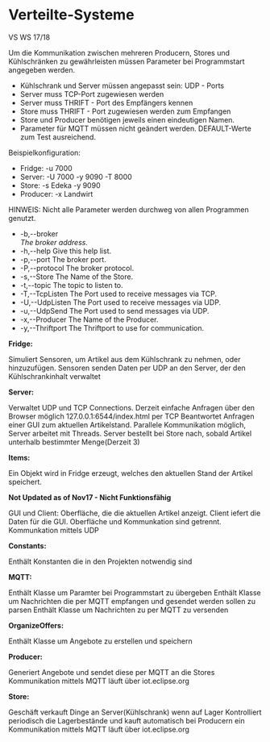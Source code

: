 # Verteilte-Systeme
VS WS 17/18

Um die Kommunikation zwischen mehreren Producern, Stores und Kühlschränken zu gewährleisten müssen Parameter bei Programmstart angegeben werden.

* Kühlschrank und Server müssen angepasst sein: UDP - Ports
* Server muss TCP-Port zugewiesen werden
* Server muss THRIFT - Port des Empfängers kennen
* Store muss THRIFT - Port zugewiesen werden zum Empfangen
* Store und Producer benötigen jeweils einen eindeutigen Namen.
* Parameter für MQTT müssen nicht geändert werden. DEFAULT-Werte zum Test ausreichend.

Beispielkonfiguration:

* Fridge: -u 7000
* Server: -U 7000 -y 9090 -T 8000
* Store: -s Edeka -y 9090 
* Producer: -x Landwirt 


HINWEIS: Nicht alle Parameter werden durchweg von allen Programmen genutzt.


 * -b,--broker <ADDRESS>          The broker address.
 * -h,--help                      Give this help list.
 * -p,--port <PORT>               The broker port.
 * -P,--protocol <PROTO>          The broker protocol.
 * -s,--Store <STORE>             The Name of the Store.
 * -t,--topic <TOPIC>             The topic to listen to.
 * -T,--TcpListen <TCPLISTEN>     The Port used to receive messages via TCP.
 * -U,--UdpListen <UDPLISTEN>     The Port used to receive messages via UDP.
 * -u,--UdpSend <UDPSEND>         The Port used to send messages via UDP.
 * -x,--Producer <PRODUCER>       The Name of the Producer.
 * -y,--Thriftport <THRIFTPORT>   The Thriftport to use for communication.

**Fridge:**

Simuliert Sensoren, um Artikel aus dem Kühlschrank zu nehmen, oder hinzuzufügen.
Sensoren senden Daten per UDP an den Server, der den Kühlschrankinhalt verwaltet

**Server:**

Verwaltet UDP und TCP Connections.
Derzeit einfache Anfragen über den Browser möglich 127.0.0.1:6544/index.html per TCP
Beantwortet Anfragen einer GUI zum aktuellen Artikelstand.
Parallele Kommunikation möglich, Server arbeitet mit Threads.
Server bestellt bei Store nach, sobald Artikel unterhalb bestimmter Menge(Derzeit 3)

**Items:**

Ein Objekt wird in Fridge erzeugt, welches den aktuellen Stand der Artikel speichert. 

**Not Updated as of Nov17 - Nicht Funktionsfähig**

GUI und Client:
Oberfläche, die die aktuellen Artikel anzeigt. 
Client iefert die Daten für die GUI. Oberfläche und Kommunkation sind getrennt. Kommunkation mittels UDP

**Constants:**

Enthält Konstanten die in den Projekten notwendig sind

**MQTT:**

Enthält Klasse um Paramter bei Programmstart zu übergeben
Enthält Klasse um Nachrichten die per MQTT empfangen und gesendet werden sollen zu parsen
Enthält Klasse um Nachrichten zu per MQTT zu versenden

**OrganizeOffers:**

Enthält Klasse um Angebote zu erstellen und speichern

**Producer:**

Generiert Angebote und sendet diese per MQTT an die Stores
Kommunikation mittels MQTT läuft über iot.eclipse.org

**Store:**

Geschäft verkauft Dinge an Server(Kühlschrank) wenn auf Lager
Kontrolliert periodisch die Lagerbestände und kauft automatisch bei Producern ein
Kommunikation mittels MQTT läuft über iot.eclipse.org
